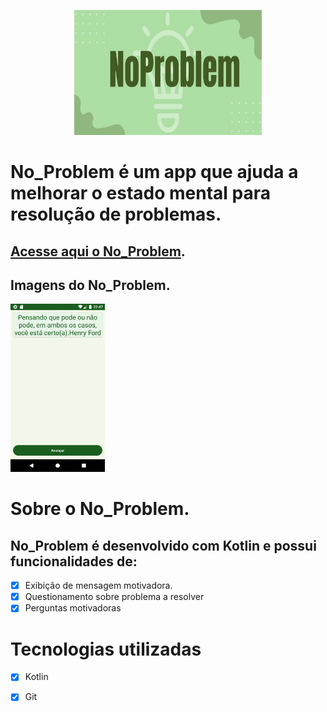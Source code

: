 <p align="center">
  <img src="https://github.com/Adyson-Lima/no_problem/blob/main/documentacao/Logo.jpg" width="300" height="200"/>
</p>

# No_Problem é um app que ajuda a melhorar o estado mental para resolução de problemas.
## <a href="https://play.google.com/store/apps/details?id=com.asltecnologia.noproblem&pcampaignid=web_share">Acesse aqui o No_Problem</a>.
## Imagens do No_Problem. 
<img src="https://github.com/Adyson-Lima/no_problem/blob/main/documentacao/meugif.gif" width="30%" height="30%"/>

# Sobre o No_Problem.
## No_Problem é desenvolvido com Kotlin e possui funcionalidades de:
- [X] Exibição de mensagem motivadora.
- [X] Questionamento sobre problema a resolver
- [X] Perguntas motivadoras

# Tecnologias utilizadas

- [X] Kotlin
- [X] Git




